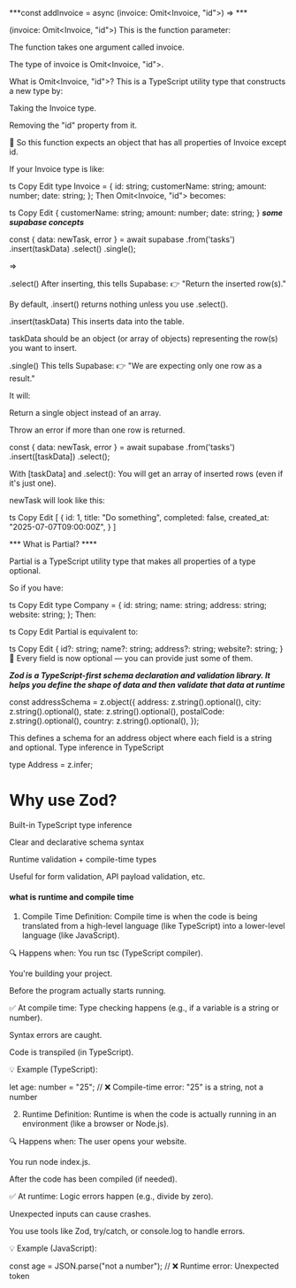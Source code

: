 ***const addInvoice = async (invoice: Omit<Invoice, "id">) => ***

(invoice: Omit<Invoice, "id">)
This is the function parameter:

The function takes one argument called invoice.

The type of invoice is Omit<Invoice, "id">.

What is Omit<Invoice, "id">?
This is a TypeScript utility type that constructs a new type by:

Taking the Invoice type.

Removing the "id" property from it.

🔸 So this function expects an object that has all properties of Invoice except id.

If your Invoice type is like:

ts
Copy
Edit
type Invoice = {
  id: string;
  customerName: string;
  amount: number;
  date: string;
};
Then Omit<Invoice, "id"> becomes:

ts
Copy
Edit
{
  customerName: string;
  amount: number;
  date: string;
}
***some supabase concepts***

const { data: newTask, error } = await supabase
  .from('tasks')
  .insert(taskData)
  .select()
  .single();

   =>
   
   .select()
After inserting, this tells Supabase:
👉 "Return the inserted row(s)."

By default, .insert() returns nothing unless you use .select().

.insert(taskData)
This inserts data into the table.

taskData should be an object (or array of objects) representing the row(s) you want to insert.


.single()
This tells Supabase:
👉 "We are expecting only one row as a result."

It will:

Return a single object instead of an array.

Throw an error if more than one row is returned.



const { data: newTask, error } = await supabase
  .from('tasks')
  .insert([taskData])
  .select();


  With [taskData] and .select():
You will get an array of inserted rows (even if it's just one).

newTask will look like this:

ts
Copy
Edit
[
  {
    id: 1,
    title: "Do something",
    completed: false,
    created_at: "2025-07-07T09:00:00Z",
  }
]


*** What is Partial<Company>? ****


Partial<T> is a TypeScript utility type that makes all properties of a type optional.

So if you have:

ts
Copy
Edit
type Company = {
  id: string;
  name: string;
  address: string;
  website: string;
};
Then:

ts
Copy
Edit
Partial<Company>
is equivalent to:

ts
Copy
Edit
{
  id?: string;
  name?: string;
  address?: string;
  website?: string;
}
🔸 Every field is now optional — you can provide just some of them.


***Zod is a TypeScript-first schema declaration and validation library. It helps you define the shape of data and then validate that data at runtime***

const addressSchema = z.object({
  address: z.string().optional(),
  city: z.string().optional(),
  state: z.string().optional(),
  postalCode: z.string().optional(),
  country: z.string().optional(),
});

This defines a schema for an address object where each field is a string and optional.
Type inference in TypeScript

type Address = z.infer<typeof addressSchema>;

# Why use Zod?
Built-in TypeScript type inference

Clear and declarative schema syntax

Runtime validation + compile-time types

Useful for form validation, API payload validation, etc.


#### what is runtime and compile time


1. Compile Time
Definition:
Compile time is when the code is being translated from a high-level language (like TypeScript) into a lower-level language (like JavaScript).

🔍 Happens when:
You run tsc (TypeScript compiler).

You're building your project.

Before the program actually starts running.

✅ At compile time:
Type checking happens (e.g., if a variable is a string or number).

Syntax errors are caught.

Code is transpiled (in TypeScript).

💡 Example (TypeScript):

let age: number = "25";  // ❌ Compile-time error: "25" is a string, not a number


2. Runtime
Definition:
Runtime is when the code is actually running in an environment (like a browser or Node.js).

🔍 Happens when:
The user opens your website.

You run node index.js.

After the code has been compiled (if needed).

✅ At runtime:
Logic errors happen (e.g., divide by zero).

Unexpected inputs can cause crashes.

You use tools like Zod, try/catch, or console.log to handle errors.

💡 Example (JavaScript):

const age = JSON.parse("not a number");  // ❌ Runtime error: Unexpected token




